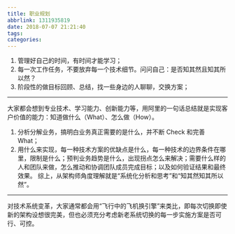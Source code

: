 ```yaml
---
title: 职业规划
abbrlink: 1311935819
date: 2018-07-07 21:21:40
tags:
categories:
---
```

1. 管理好自己的时间，有时间才能学习；
2. 每一次工作任务，不要放弃每一个技术细节。问问自己：是否知其然且知其所以然？
3. 阶段性的做目标回顾、总结，找一些身边的人聊聊，交换方案；
-----
大家都会想到专业技术、学习能力、创新能力等，用阿里的一句话总结就是实现客户价值的能力：知道做什么（What）、怎么做（How）。
1. 分析分解业务，搞明白业务真正需要的是什么，并不断 Check 和完善 What；
2. 用什么来实现，每一种技术方案的优缺点是什么，每一种技术的边界条件在哪里，限制是什么；预判业务趋势是什么，出现拐点怎么来解决；需要什么样的人和团队来做，怎么推动和协调团队成员完成目标；以及如何验证结果和最终效果。
综上，从架构师角度理解就是“系统化分析和思考”和“知其然知其所以然”。

----
对技术系统变革，大家通常都会用“飞行中的飞机换引擎”来类比，即每次切换即使新的架构设想很完美，但也必须充分考虑新老系统切换的每一步实施方案是否可行、可控。

